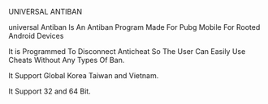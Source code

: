 UNIVERSAL ANTIBAN

universal Antiban Is An Antiban Program Made For Pubg Mobile For Rooted Android Devices

It is Programmed To Disconnect Anticheat So The User Can Easily Use Cheats Without Any Types Of Ban.

It Support Global Korea Taiwan and Vietnam.

It Support 32 and 64 Bit.
